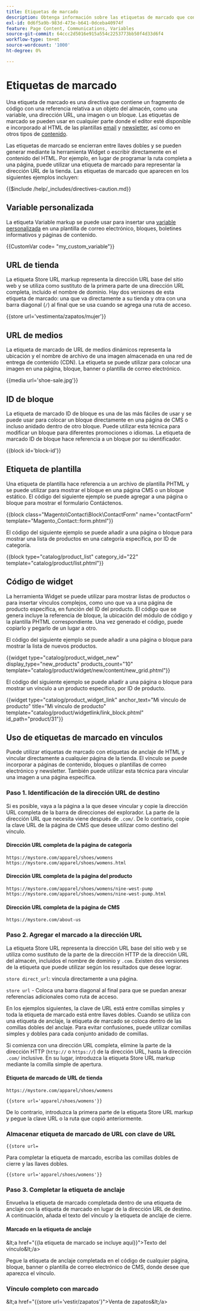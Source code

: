 ```yaml
---
title: Etiquetas de marcado
description: Obtenga información sobre las etiquetas de marcado que contienen fragmentos de código para hacer referencia a un objeto de su tienda.
exl-id: 0d6f5a9b-983d-473e-b641-0dceba40974f
feature: Page Content, Communications, Variables
source-git-commit: 64ccc2d5016e915a554c2253773bb50f4d33d6f4
workflow-type: tm+mt
source-wordcount: '1000'
ht-degree: 0%

---
```


# Etiquetas de marcado

Una etiqueta de marcado es una directiva que contiene un fragmento de código con una referencia relativa a un objeto del almacén, como una variable, una dirección URL, una imagen o un bloque. Las etiquetas de marcado se pueden usar en cualquier parte donde el editor esté disponible e incorporado al HTML de las plantillas [email](email-templates.md) y [newsletter](../merchandising-promotions/newsletter-template.md), así como en otros tipos de [contenido](../content-design/introduction.md#content).

Las etiquetas de marcado se encierran entre llaves dobles y se pueden generar mediante la herramienta Widget o escribir directamente en el contenido del HTML. Por ejemplo, en lugar de programar la ruta completa a una página, puede utilizar una etiqueta de marcado para representar la dirección URL de la tienda. Las etiquetas de marcado que aparecen en los siguientes ejemplos incluyen:

{{$include /help/_includes/directives-caution.md}}

## Variable personalizada

La etiqueta Variable markup se puede usar para insertar una [variable personalizada](variables-custom.md) en una plantilla de correo electrónico, bloques, boletines informativos y páginas de contenido.

\{\{CustomVar code= &quot;my_custom_variable&quot;}}

## URL de tienda

La etiqueta Store URL markup representa la dirección URL base del sitio web y se utiliza como sustituto de la primera parte de una dirección URL completa, incluido el nombre de dominio. Hay dos versiones de esta etiqueta de marcado: una que va directamente a su tienda y otra con una barra diagonal (`/`) al final que se usa cuando se agrega una ruta de acceso.

\{\{store url=&#39;vestimenta/zapatos/mujer&#39;}}

## URL de medios

La etiqueta de marcado de URL de medios dinámicos representa la ubicación y el nombre de archivo de una imagen almacenada en una red de entrega de contenido (CDN). La etiqueta se puede utilizar para colocar una imagen en una página, bloque, banner o plantilla de correo electrónico.

\{\{media url=&#39;shoe-sale.jpg&#39;}}

## ID de bloque

La etiqueta de marcado ID de bloque es una de las más fáciles de usar y se puede usar para colocar un bloque directamente en una página de CMS o incluso anidado dentro de otro bloque. Puede utilizar esta técnica para modificar un bloque para diferentes promociones o idiomas. La etiqueta de marcado ID de bloque hace referencia a un bloque por su identificador.

\{\{block id=&#39;block-id&#39;}}

## Etiqueta de plantilla

Una etiqueta de plantilla hace referencia a un archivo de plantilla PHTML y se puede utilizar para mostrar el bloque en una página CMS o un bloque estático. El código del siguiente ejemplo se puede agregar a una página o bloque para mostrar el formulario Contáctenos.

\{\{block class=&quot;Magento\Contact\Block\ContactForm&quot; name=&quot;contactForm&quot; template=&quot;Magento_Contact::form.phtml&quot;}}

El código del siguiente ejemplo se puede añadir a una página o bloque para mostrar una lista de productos en una categoría específica, por ID de categoría.

\{\{block type=&quot;catalog/product_list&quot; category_id=&quot;22&quot; template=&quot;catalog/product/list.phtml&quot;}}

## Código de widget

La herramienta Widget se puede utilizar para mostrar listas de productos o para insertar vínculos complejos, como uno que va a una página de producto específica, en función del ID del producto. El código que se genera incluye la referencia de bloque, la ubicación del módulo de código y la plantilla PHTML correspondiente. Una vez generado el código, puede copiarlo y pegarlo de un lugar a otro.

El código del siguiente ejemplo se puede añadir a una página o bloque para mostrar la lista de nuevos productos.

\{\{widget type=&quot;catalog/product_widget_new&quot; display_type=&quot;new_products&quot; products_count=&quot;10&quot; template=&quot;catalog/product/widget/new/content/new_grid.phtml&quot;}}

El código del siguiente ejemplo se puede añadir a una página o bloque para mostrar un vínculo a un producto específico, por ID de producto.

\{\{widget type=&quot;catalog/product_widget_link&quot; anchor_text=&quot;Mi vínculo de producto&quot; title=&quot;Mi vínculo de producto&quot; template=&quot;catalog/product/widgetlink/link_block.phtml&quot; id_path=&quot;product/31&quot;}}

## Uso de etiquetas de marcado en vínculos

Puede utilizar etiquetas de marcado con etiquetas de anclaje de HTML y vincular directamente a cualquier página de la tienda. El vínculo se puede incorporar a páginas de contenido, bloques o plantillas de correo electrónico y newsletter. También puede utilizar esta técnica para vincular una imagen a una página específica.

### Paso 1. Identificación de la dirección URL de destino

Si es posible, vaya a la página a la que desee vincular y copie la dirección URL completa de la barra de direcciones del explorador. La parte de la dirección URL que necesita viene después de `.com/`. De lo contrario, copie la clave URL de la página de CMS que desee utilizar como destino del vínculo.

#### Dirección URL completa de la página de categoría

`https://mystore.com/apparel/shoes/womens`
`https://mystore.com/apparel/shoes/womens.html`

#### Dirección URL completa de la página del producto

`https://mystore.com/apparel/shoes/womens/nine-west-pump`
`https://mystore.com/apparel/shoes/womens/nine-west-pump.html`

#### Dirección URL completa de la página de CMS

`https://mystore.com/about-us`

### Paso 2. Agregar el marcado a la dirección URL

La etiqueta Store URL representa la dirección URL base del sitio web y se utiliza como sustituto de la parte de la dirección HTTP de la dirección URL del almacén, incluidos el nombre de dominio y `.com`. Existen dos versiones de la etiqueta que puede utilizar según los resultados que desee lograr.

`store direct_url`: vincula directamente a una página.

`store url` - Coloca una barra diagonal al final para que se puedan anexar referencias adicionales como ruta de acceso.

En los ejemplos siguientes, la clave de URL está entre comillas simples y toda la etiqueta de marcado está entre llaves dobles. Cuando se utiliza con una etiqueta de anclaje, la etiqueta de marcado se coloca dentro de las comillas dobles del anclaje. Para evitar confusiones, puede utilizar comillas simples y dobles para cada conjunto anidado de comillas.

Si comienza con una dirección URL completa, elimine la parte de la dirección HTTP (`http://` o `https://`) de la dirección URL, hasta la dirección `.com/` inclusive. En su lugar, introduzca la etiqueta Store URL markup mediante la comilla simple de apertura.

#### Etiqueta de marcado de URL de tienda

`https://mystore.com/apparel/shoes/womens`

`{{store url='apparel/shoes/womens'}}`

De lo contrario, introduzca la primera parte de la etiqueta Store URL markup y pegue la clave URL o la ruta que copió anteriormente.

### Almacenar etiqueta de marcado de URL con clave de URL

`{{store url=`

Para completar la etiqueta de marcado, escriba las comillas dobles de cierre y las llaves dobles.

`{{store url='apparel/shoes/womens'}}`

### Paso 3. Completar la etiqueta de anclaje

Envuelva la etiqueta de marcado completada dentro de una etiqueta de anclaje con la etiqueta de marcado en lugar de la dirección URL de destino. A continuación, añada el texto del vínculo y la etiqueta de anclaje de cierre.

#### Marcado en la etiqueta de anclaje

\&lt;a href=&quot;\{\{la etiqueta de marcado se incluye aquí}}&quot;>Texto del vínculo\&lt;/a>

Pegue la etiqueta de anclaje completada en el código de cualquier página, bloque, banner o plantilla de correo electrónico de CMS, donde desee que aparezca el vínculo.

### Vínculo completo con marcado

\&lt;a href=&quot;\{\{store url=&#39;vestir/zapatos&#39;}&quot;>Venta de zapatos\&lt;/a>
